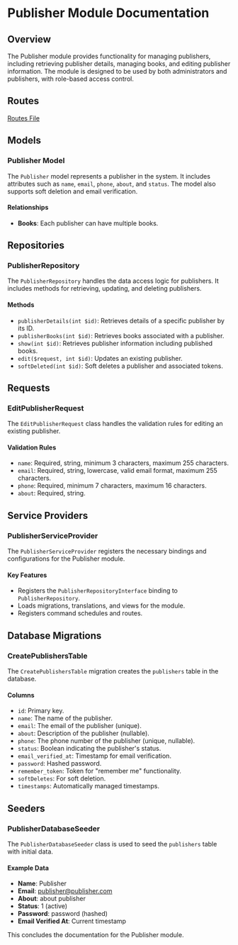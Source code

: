 # Publisher Module Documentation

## Overview
The Publisher module provides functionality for managing publishers, including retrieving publisher details, managing books, and editing publisher information. The module is designed to be used by both administrators and publishers, with role-based access control.

## Routes

[Routes File](https://github.com/HeshamAdel0007/BookStore/blob/main/Modules/Publisher/routes)

## Models

### Publisher Model
The `Publisher` model represents a publisher in the system. It includes attributes such as `name`, `email`, `phone`, `about`, and `status`. The model also supports soft deletion and email verification.

#### Relationships
- **Books**: Each publisher can have multiple books.

## Repositories

### PublisherRepository
The `PublisherRepository` handles the data access logic for publishers. It includes methods for retrieving, updating, and deleting publishers.

#### Methods
- `publisherDetails(int $id)`: Retrieves details of a specific publisher by its ID.
- `publisherBooks(int $id)`: Retrieves books associated with a publisher.
- `show(int $id)`: Retrieves publisher information including published books.
- `edit($request, int $id)`: Updates an existing publisher.
- `softDeleted(int $id)`: Soft deletes a publisher and associated tokens.

## Requests

### EditPublisherRequest
The `EditPublisherRequest` class handles the validation rules for editing an existing publisher.

#### Validation Rules
- `name`: Required, string, minimum 3 characters, maximum 255 characters.
- `email`: Required, string, lowercase, valid email format, maximum 255 characters.
- `phone`: Required, minimum 7 characters, maximum 16 characters.
- `about`: Required, string.

## Service Providers

### PublisherServiceProvider
The `PublisherServiceProvider` registers the necessary bindings and configurations for the Publisher module.

#### Key Features
- Registers the `PublisherRepositoryInterface` binding to `PublisherRepository`.
- Loads migrations, translations, and views for the module.
- Registers command schedules and routes.

## Database Migrations

### CreatePublishersTable
The `CreatePublishersTable` migration creates the `publishers` table in the database.

#### Columns
- `id`: Primary key.
- `name`: The name of the publisher.
- `email`: The email of the publisher (unique).
- `about`: Description of the publisher (nullable).
- `phone`: The phone number of the publisher (unique, nullable).
- `status`: Boolean indicating the publisher's status.
- `email_verified_at`: Timestamp for email verification.
- `password`: Hashed password.
- `remember_token`: Token for "remember me" functionality.
- `softDeletes`: For soft deletion.
- `timestamps`: Automatically managed timestamps.

## Seeders

### PublisherDatabaseSeeder
The `PublisherDatabaseSeeder` class is used to seed the `publishers` table with initial data.

#### Example Data
- **Name**: Publisher
- **Email**: publisher@publisher.com
- **About**: about publisher
- **Status**: 1 (active)
- **Password**: password (hashed)
- **Email Verified At**: Current timestamp

This concludes the documentation for the Publisher module.
